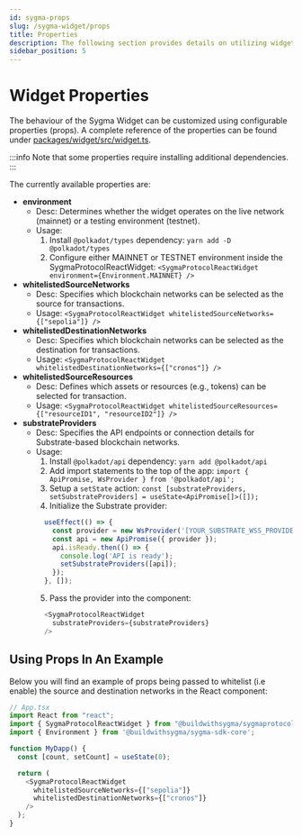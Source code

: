 ```yaml
---
id: sygma-props
slug: /sygma-widget/props
title: Properties
description: The following section provides details on utilizing widget properties
sidebar_position: 5
---
```


# Widget Properties

The behaviour of the Sygma Widget can be customized using configurable properties (props). A complete reference of the properties can be found under [packages/widget/src/widget.ts](https://github.com/sygmaprotocol/sygma-widget/blob/main/packages/widget/src/widget.ts).

:::info
Note that some properties require installing additional dependencies.
:::

The currently available properties are:
- **environment**
  - Desc: Determines whether the widget operates on the live network (mainnet) or a testing environment (testnet). 
  - Usage: 
      1. Install `@polkadot/types` dependency: `yarn add -D @polkadot/types` 
      2. Configure either MAINNET or TESTNET environment inside the SygmaProtocolReactWidget: `<SygmaProtocolReactWidget environment={Environment.MAINNET} />`
- **whitelistedSourceNetworks**
  - Desc: Specifies which blockchain networks can be selected as the source for transactions.
  - Usage: `<SygmaProtocolReactWidget whitelistedSourceNetworks={["sepolia"]} />`
- **whitelistedDestinationNetworks**
  - Desc: Specifies which blockchain networks can be selected as the destination for transactions.
  - Usage: `<SygmaProtocolReactWidget whitelistedDestinationNetworks={["cronos"]} />`
- **whitelistedSourceResources**
  - Desc: Defines which assets or resources (e.g., tokens) can be selected for transaction.
  - Usage: `<SygmaProtocolReactWidget whitelistedSourceResources={["resourceID1", "resourceID2"]} />`
- **substrateProviders**
  - Desc: Specifies the API endpoints or connection details for Substrate-based blockchain networks.
  - Usage:
    1. Install `@polkadot/api` dependency: `yarn add @polkadot/api`
    2. Add import statements to the top of the app: `import { ApiPromise, WsProvider } from '@polkadot/api';`
    3. Setup a `setState` action: `const [substrateProviders, setSubstrateProviders] = useState<ApiPromise[]>([]);`
    4. Initialize the Substrate provider:
      ```ts
        useEffect(() => {
          const provider = new WsProvider('[YOUR_SUBSTRATE_WSS_PROVIDER_HERE]');
          const api = new ApiPromise({ provider });
          api.isReady.then(() => {
            console.log('API is ready');
            setSubstrateProviders([api]);
          });
        }, []);
      ```
    5. Pass the provider into the component:
      ```ts
        <SygmaProtocolReactWidget
          substrateProviders={substrateProviders}
        />
      ```

## Using Props In An Example

Below you will find an example of props being passed to whitelist (i.e enable) the source and destination networks in the React component: 

```ts
// App.tsx
import React from "react";
import { SygmaProtocolReactWidget } from "@buildwithsygma/sygmaprotocol-react-widget";
import { Environment } from '@buildwithsygma/sygma-sdk-core';

function MyDapp() {
  const [count, setCount] = useState(0);

  return (
    <SygmaProtocolReactWidget
      whitelistedSourceNetworks={["sepolia"]}
      whitelistedDestinationNetworks={["cronos"]}
    />
  );
}
```
